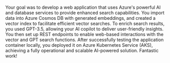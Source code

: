 Your goal was to develop a web application that uses Azure's powerful AI and database services to provide enhanced search capabilities. You import data into Azure Cosmos DB with generated embeddings, and created a vector index to facilitate efficient vector searches. To enrich search results, you used GPT-3.5, allowing your AI copilot to deliver user-friendly insights. You then set up REST endpoints to enable web-based interactions with the vector and GPT search functions. After successfully testing the application container locally, you deployed it on Azure Kubernetes Service (AKS), achieving a fully operational and scalable AI-powered solution. Fantastic work!